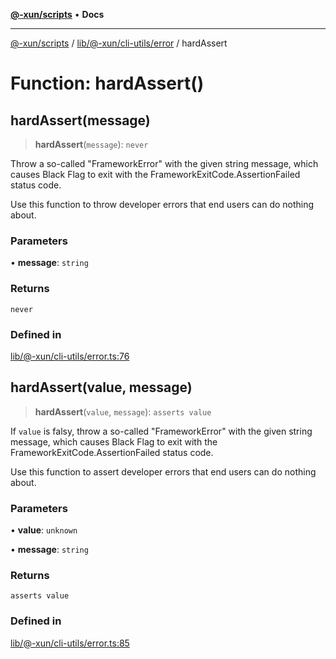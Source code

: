 [**@-xun/scripts**](../../../../../README.md) • **Docs**

***

[@-xun/scripts](../../../../../README.md) / [lib/@-xun/cli-utils/error](../README.md) / hardAssert

# Function: hardAssert()

## hardAssert(message)

> **hardAssert**(`message`): `never`

Throw a so-called "FrameworkError" with the given string message, which
causes Black Flag to exit with the FrameworkExitCode.AssertionFailed
status code.

Use this function to throw developer errors that end users can do nothing
about.

### Parameters

• **message**: `string`

### Returns

`never`

### Defined in

[lib/@-xun/cli-utils/error.ts:76](https://github.com/Xunnamius/xscripts/blob/98c638c52caf3664112e7ea66eccd36ad205df77/lib/@-xun/cli-utils/error.ts#L76)

## hardAssert(value, message)

> **hardAssert**(`value`, `message`): `asserts value`

If `value` is falsy, throw a so-called "FrameworkError" with the given string
message, which causes Black Flag to exit with the
FrameworkExitCode.AssertionFailed status code.

Use this function to assert developer errors that end users can do nothing
about.

### Parameters

• **value**: `unknown`

• **message**: `string`

### Returns

`asserts value`

### Defined in

[lib/@-xun/cli-utils/error.ts:85](https://github.com/Xunnamius/xscripts/blob/98c638c52caf3664112e7ea66eccd36ad205df77/lib/@-xun/cli-utils/error.ts#L85)
